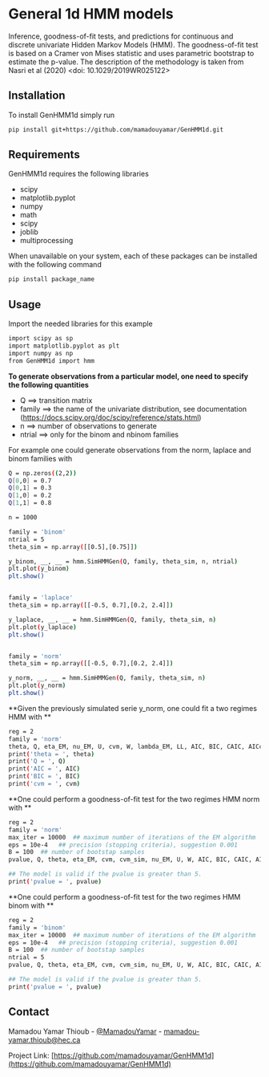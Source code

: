 # General 1d HMM models

Inference, goodness-of-fit tests, and predictions for continuous and discrete univariate Hidden Markov Models (HMM). The goodness-of-fit test is based on a Cramer von Mises statistic and uses parametric bootstrap to estimate the p-value. The description of the methodology is taken from Nasri et al (2020) <doi: 10.1029/2019WR025122>


## Installation

To install GenHMM1d simply run 
```sh
pip install git+https://github.com/mamadouyamar/GenHMM1d.git
```


## Requirements
GenHMM1d requires the following libraries 
* scipy 
* matplotlib.pyplot 
* numpy
* math
* scipy 
* joblib
* multiprocessing
 
 When unavailable on your system, each of these packages can be installed with the following command

```sh
pip install package_name
```

## Usage

Import the needed libraries for this example 

```sh
import scipy as sp
import matplotlib.pyplot as plt
import numpy as np
from GenHMM1d import hmm 
```

**To generate observations from a particular model, one need to specify the following quantities**

* Q ==> transition matrix
* family ==> the name of the univariate distribution, see documentation (https://docs.scipy.org/doc/scipy/reference/stats.html)
* n ==> number of observations to generate
* ntrial ==> only for the binom and nbinom families

For example one could generate observations from the norm, laplace and binom families with 

```sh
Q = np.zeros((2,2))
Q[0,0] = 0.7
Q[0,1] = 0.3
Q[1,0] = 0.2
Q[1,1] = 0.8

n = 1000

family = 'binom'
ntrial = 5
theta_sim = np.array([[0.5],[0.75]])

y_binom, __, __ = hmm.SimHMMGen(Q, family, theta_sim, n, ntrial)
plt.plot(y_binom)
plt.show()


family = 'laplace'
theta_sim = np.array([[-0.5, 0.7],[0.2, 2.4]])

y_laplace, __, __ = hmm.SimHMMGen(Q, family, theta_sim, n)
plt.plot(y_laplace)
plt.show()


family = 'norm'
theta_sim = np.array([[-0.5, 0.7],[0.2, 2.4]])

y_norm, __, __ = hmm.SimHMMGen(Q, family, theta_sim, n)
plt.plot(y_norm)
plt.show()

```


**Given the previously simulated serie y_norm, one could fit a two regimes HMM with **

```sh
reg = 2  
family = 'norm' 
theta, Q, eta_EM, nu_EM, U, cvm, W, lambda_EM, LL, AIC, BIC, CAIC, AICc, HQC = hmm.EstHMMGen(y_norm, reg, family)
print('theta = ', theta)
print('Q = ', Q)
print('AIC = ', AIC)
print('BIC = ', BIC)
print('cvm = ', cvm)
```

**One could perform a goodness-of-fit test for the two regimes HMM norm with  **

```sh
reg = 2
family = 'norm' 
max_iter = 10000  ## maximum number of iterations of the EM algorithm
eps = 10e-4   ## precision (stopping criteria), suggestion 0.001
B = 100  ## number of bootstap samples
pvalue, Q, theta, eta_EM, cvm, cvm_sim, nu_EM, U, W, AIC, BIC, CAIC, AICc, HQC, LL, lambda_EM = hmm.GofHMMGen(y_norm, reg, family, max_iter, eps, B)

## The model is valid if the pvalue is greater than 5.
print('pvalue = ', pvalue) 
```


**One could perform a goodness-of-fit test for the two regimes HMM binom with  **

```sh
reg = 2
family = 'binom' 
max_iter = 10000  ## maximum number of iterations of the EM algorithm
eps = 10e-4   ## precision (stopping criteria), suggestion 0.001
B = 100  ## number of bootstap samples
ntrial = 5
pvalue, Q, theta, eta_EM, cvm, cvm_sim, nu_EM, U, W, AIC, BIC, CAIC, AICc, HQC, LL, lambda_EM = hmm.GofHMMGen(y_binom, reg, family, max_iter, eps, B, ntrial)

## The model is valid if the pvalue is greater than 5.
print('pvalue = ', pvalue) 
```


## Contact

Mamadou Yamar Thioub - [@MamadouYamar](https://twitter.com/MamadouYamar) - mamadou-yamar.thioub@hec.ca

Project Link: [https://github.com/mamadouyamar/GenHMM1d](https://github.com/mamadouyamar/GenHMM1d)

